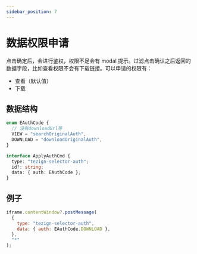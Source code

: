 ```yaml
---
sidebar_position: 7
---
```


# 数据权限申请

点击确定后，会进行鉴权，权限不足会有 modal 提示。过滤点击确认之后返回的数据字段，比如查看权限不会有下载链接。可以申请的权限有：

- 查看（默认值）
- 下载

## 数据结构

```typescript
enum EAuthCode {
  // 没有downloadUrl等
  VIEW = "searchOriginalAuth",
  DOWNLOAD = "downloadOriginalAuth",
}

interface ApplyAuthCmd {
  type: "tezign-selector-auth";
  id?: string;
  data: { auth: EAuthCode };
}
```

## 例子

```javascript
iframe.contentWindow?.postMessage(
  {
    type: "tezign-selector-auth",
    data: { auth: EAuthCode.DOWNLOAD },
  },
  "*"
);
```
